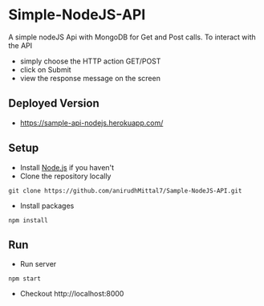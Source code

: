 # Simple-NodeJS-API
A simple nodeJS Api with MongoDB for Get and Post calls.
To interact with the API
- simply choose the HTTP action GET/POST 
- click on Submit 
- view the response message on the screen

## Deployed Version 
- https://sample-api-nodejs.herokuapp.com/

## Setup
- Install [Node.js](https://nodejs.org/) if you haven't
- Clone the repository locally
```
git clone https://github.com/anirudhMittal7/Sample-NodeJS-API.git
```
- Install packages
```
npm install
```

## Run
- Run server
```
npm start
```

- Checkout http://localhost:8000


